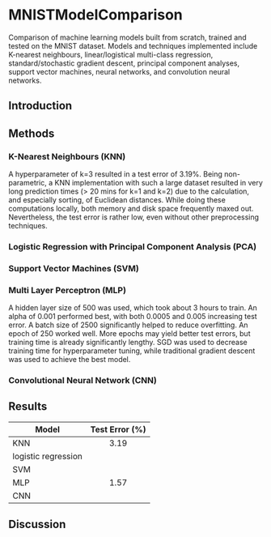 # MNISTModelComparison
Comparison of machine learning models built from scratch, trained and tested on the MNIST dataset. Models and techniques implemented include K-nearest neighbours, linear/logistical multi-class regression, standard/stochastic gradient descent, principal component analyses, support vector machines, neural networks, and convolution neural networks.

## Introduction

## Methods

### K-Nearest Neighbours (KNN)
A hyperparameter of k=3 resulted in a test error of $3.19\%$. Being non-parametric, a KNN implementation with such a large dataset resulted in very long prediction times ($>$ 20 mins for k=1 and k=2) due to the calculation, and especially sorting, of Euclidean distances. While doing these computations locally, both memory and disk space frequently maxed out. Nevertheless, the test error is rather low, even without other preprocessing techniques.

### Logistic Regression with Principal Component Analysis (PCA)

### Support Vector Machines (SVM)

### Multi Layer Perceptron (MLP)
A hidden layer size of 500 was used, which took about 3 hours to train. An alpha of 0.001 performed best, with both 0.0005 and 0.005 increasing test error. A batch size of 2500 significantly helped to reduce overfitting. An epoch of 250 worked well. More epochs may yield better test errors, but training time is already significantly lengthy. SGD was used to decrease training time for hyperparameter tuning, while traditional gradient descent was used to achieve the best model.

### Convolutional Neural Network (CNN)

## Results
| Model               | Test Error (%)|
| -------------       |:-------------:|
| KNN                 | 3.19          |
| logistic regression |               |
| SVM                 |               |
| MLP                 | 1.57          |
| CNN                 |               |

## Discussion
